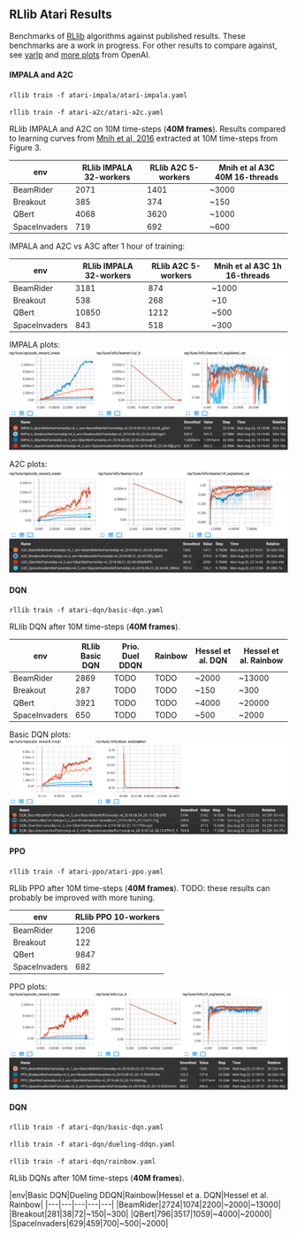 ## RLlib Atari Results

Benchmarks of [RLlib](https://rllib.io) algorithms against published results. These benchmarks are a work in progress. For other results to compare against, see [yarlp](https://github.com/btaba/yarlp) and [more plots](https://github.com/openai/baselines-results/blob/master/acktr_ppo_acer_a2c_atari.ipynb) from OpenAI.

#### IMPALA and A2C

`rllib train -f atari-impala/atari-impala.yaml`

`rllib train -f atari-a2c/atari-a2c.yaml`

RLlib IMPALA and A2C on 10M time-steps (**40M frames**). Results compared to learning curves from [Mnih et al, 2016](https://arxiv.org/pdf/1602.01783.pdf) extracted at 10M time-steps from Figure 3.

|env|RLlib IMPALA 32-workers|RLlib A2C 5-workers|Mnih et al A3C 40M 16-threads|
|---|---|---|---|
|BeamRider|2071|1401|~3000|
|Breakout|385|374|~150|
|QBert|4068|3620|~1000|
|SpaceInvaders|719|692|~600|

IMPALA and A2C vs A3C after 1 hour of training:

|env|RLlib IMPALA 32-workers|RLlib A2C 5-workers|Mnih et al A3C 1h 16-threads|
|---|---|---|---|
|BeamRider|3181|874|~1000|
|Breakout|538|268|~10|
|QBert|10850|1212|~500|
|SpaceInvaders|843|518|~300|

IMPALA plots:
![tensorboard](/atari-impala/atari-impala.png)

A2C plots:
![tensorboard](/atari-a2c/atari-a2c.png)

#### DQN

`rllib train -f atari-dqn/basic-dqn.yaml`

RLlib DQN after 10M time-steps (**40M frames**).

| env  |  RLlib Basic DQN |  Prio. Duel DDQN | Rainbow  |  Hessel et al. DQN |  Hessel et al. Rainbow |
|---|---|---|---|---|---|
|BeamRider|2869|TODO|TODO|~2000|~13000|
|Breakout|287|TODO|TODO|~150|~300|
|QBert|3921|TODO|TODO|~4000|~20000|
|SpaceInvaders|650|TODO|TODO|~500|~2000|

Basic DQN plots:
![tensorboard](/atari-dqn/basic-dqn.png)

#### PPO

`rllib train -f atari-ppo/atari-ppo.yaml`

RLlib PPO after 10M time-steps (**40M frames**). TODO: these results can probably be improved with more tuning.

|env|RLlib PPO 10-workers|
|---|---|
|BeamRider|1206|
|Breakout|122|
|QBert|9847|
|SpaceInvaders|682|

PPO plots:
![tensorboard](/atari-ppo/atari-ppo.png)

#### DQN

`rllib train -f atari-dqn/basic-dqn.yaml`

`rllib train -f atari-dqn/dueling-ddqn.yaml`

`rllib train -f atari-dqn/rainbow.yaml`

RLlib DQNs after 10M time-steps (**40M frames**).

|env|Basic DQN|Dueling DDQN|Rainbow|Hessel et a. DQN|Hessel et al. Rainbow|
|---|---|---|---|---|
|BeamRider|2724|1074|2200|~2000|~13000|
|Breakout|281|38|72|~150|~300|
|QBert|796|3517|1059|~4000|~20000|
|SpaceInvaders|629|459|700|~500|~2000|
